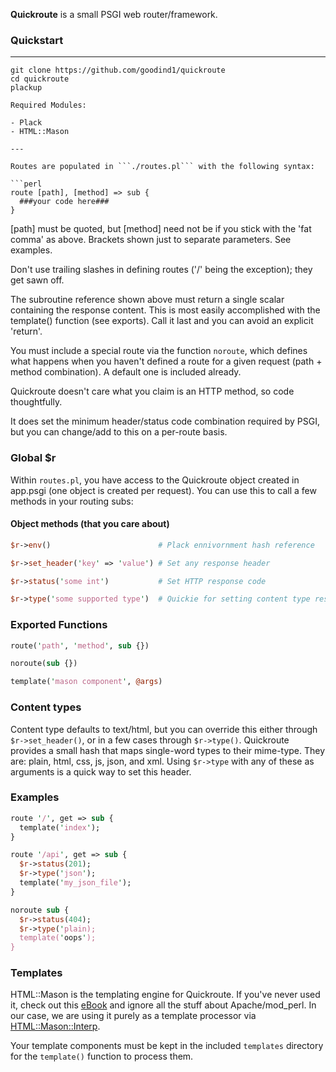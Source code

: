 **Quickroute** is a small PSGI web router/framework.

### Quickstart

---

```
git clone https://github.com/goodind1/quickroute
cd quickroute
plackup

Required Modules:

- Plack
- HTML::Mason

---

Routes are populated in ```./routes.pl``` with the following syntax:

```perl
route [path], [method] => sub {
  ###your code here###
}
```

[path] must be quoted, but [method] need not be if you stick with the 'fat comma' as above. Brackets shown just to separate parameters. See examples.

Don't use trailing slashes in defining routes ('/' being the exception); they get sawn off.

The subroutine reference shown above must return a single scalar containing the response content. This is most easily accomplished with the template() function (see exports). Call it last and you can avoid an explicit 'return'.

You must include a special route via the function ```noroute```, which defines what happens when you haven't defined a route for a given request (path + method combination). A default one is included already.

Quickroute doesn't care what you claim is an HTTP method, so code thoughtfully. 

It does set the minimum header/status code combination required by PSGI, but you can change/add to this on a per-route basis.

### Global $r
Within ```routes.pl```, you have access to the Quickroute object created in app.psgi (one object is created per request). You can use this to call a few methods in your routing subs:

#### Object methods (that you care about)

```perl
$r->env()                        # Plack ennivornment hash reference

$r->set_header('key' => 'value') # Set any response header

$r->status('some int')           # Set HTTP response code

$r->type('some supported type')  # Quickie for setting content type response header
```

### Exported Functions

```perl
route('path', 'method', sub {})

noroute(sub {})

template('mason component', @args)
```

### Content types

Content type defaults to text/html, but you can override this either through ```$r->set_header()```, or in a few cases through ```$r->type()```. Quickroute provides a small hash that maps single-word types to their mime-type. They are: plain, html, css, js, json, and xml. Using ```$r->type``` with any of these as arguments is a quick way to set this header.

### Examples

```perl
route '/', get => sub {
  template('index');
}

route '/api', get => sub {
  $r->status(201);
  $r->type('json');
  template('my_json_file');
}

noroute sub {
  $r->status(404);
  $r->type('plain);
  template('oops');
}

```

### Templates

HTML::Mason is the templating engine for Quickroute. If you've never used it, check out this [eBook](https://masonbook.houseabsolute.com/book/) and ignore all the stuff about Apache/mod_perl. In our case, we are using it purely as a template processor via [HTML::Mason::Interp](https://metacpan.org/pod/HTML::Mason::Interp).

Your template components must be kept in the included ```templates``` directory for the ```template()``` function to process them.

